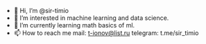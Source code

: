 - 👋 Hi, I’m @sir-timio
- 👀 I’m interested in machine learning and data science.
- 🌱 I’m currently learning math basics of ml.
- 📫 How to reach me 
            mail: t-ionov@list.ru
            telegram: t.me/sir_timio

<!---
sir-timio/sir-timio is a ✨ special ✨ repository because its `README.md` (this file) appears on your GitHub profile.
You can click the Preview link to take a look at your changes.
--->

